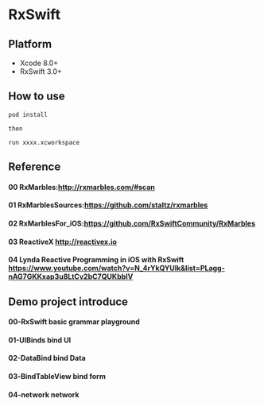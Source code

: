 # RxSwift 

## Platform
* Xcode 8.0+
* RxSwift 3.0+


## How to use

~~~
pod install

then

run xxxx.xcworkspace
~~~


## Reference

#### 00 RxMarbles:<http://rxmarbles.com/#scan>
#### 01 RxMarblesSources:<https://github.com/staltz/rxmarbles>
#### 02 RxMarblesFor_iOS:<https://github.com/RxSwiftCommunity/RxMarbles> 
#### 03 ReactiveX <http://reactivex.io>
#### 04 Lynda Reactive Programming in iOS with RxSwift <https://www.youtube.com/watch?v=N_4rYkQYUlk&list=PLagg-nAG7GKKxap3u8LtCv2bC7QUKbbIV>



## Demo project introduce

#### 00-RxSwift basic grammar playground

#### 01-UIBinds bind UI 

#### 02-DataBind bind Data

#### 03-BindTableView bind form

#### 04-network  network

